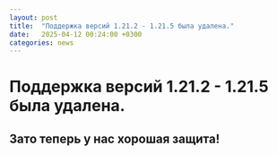 ```yaml
---
layout: post
title:  "Поддержка версий 1.21.2 - 1.21.5 была удалена."
date:   2025-04-12 00:24:00 +0300
categories: news
--- 
```

# Поддержка версий 1.21.2 - 1.21.5 была удалена.
## Зато теперь у нас хорошая защита!

